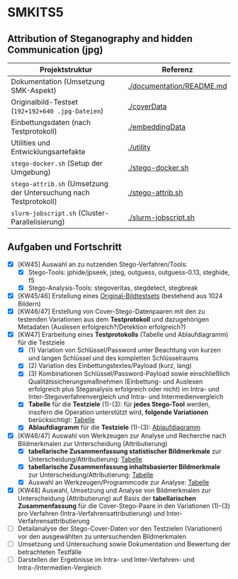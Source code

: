 # SMKITS5
## Attribution of Steganography and hidden Communication (jpg)
| Projektstruktur | Referenz |
| --- | --- |
| Dokumentation (Umsetzung SMK-Aspekt) | [./documentation/README.md](./documentation/README.md) |
| Originalbild-Testset (`192+192+640 .jpg-Dateien`) | [./coverData](./coverData) |
| Einbettungsdaten (nach Testprotokoll) | [./embeddingData](./embeddingData) |
| Utilities und Entwicklungsartefakte | [./utility](./utility) |
| `stego-docker.sh` (Setup der Umgebung) | [./stego-docker.sh](./stego-docker.sh) |
| `stego-attrib.sh` (Umsetzung der Untersuchung nach Testprotokoll) | [./stego-attrib.sh](./stego-attrib.sh) |
| `slurm-jobscript.sh` (Cluster-Parallelisierung) | [./slurm-jobscript.sh](./slurm-jobscript.sh) |
## Aufgaben und Fortschritt
- [X] [KW45] Auswahl an zu nutzenden Stego-Verfahren/Tools:
  - [X] Stego-Tools: jphide/jpseek, jsteg, outguess, outguess-0.13, steghide, f5
  - [X] Stego-Analysis-Tools: stegoveritas, stegdetect, stegbreak
- [X] [KW45/46] Erstellung eines [Original-Bildtestsets](./coverData) (bestehend aus 1024 Bildern)
- [X] [KW46/47] Erstellung von Cover-Stego-Datenpaaren mit den zu testenden Variationen aus dem **Testprotokoll** und dazugehörigen Metadaten (Auslesen erfolgreich?/Detektion erfolgreich?)
- [X] [KW47] Erarbeitung eines **Testprotokolls** (Tabelle und Ablaufdiagramm) für die Testziele
  - [X] (1) Variation von Schlüssel/Password unter Beachtung von kurzen und langen Schlüssel und des kompletten Schlüsselraums
  - [X] (2) Variation des Einbettungstextes/Payload (kurz, lang)
  - [X] (3) Kombinationen Schlüssel/Password-Payload sowie einschließlich Qualitätssicherungsmaßnehmen (Einbettung- und Auslesen erfolgreich plus Steganalysis erfolgreich oder nicht) im Intra- und Inter-Stegoverfahrenvergleich und Intra- und Intermedienvergleich 
  - [X] **Tabelle** für die **Testziele** (1)-(3): für **jedes Stego-Tool** werden, insofern die Operation unterstützt wird, **folgende Variationen** berücksichtigt: [Tabelle](./documentation/variations.md)
  - [X] **Ablaufdiagramm** für die **Testziele** (1)-(3): [Ablaufdiagramm](./documentation/flowchart.md)
- [X] [KW46/47] Auswahl von Werkzeugen zur Analyse und Recherche nach Bildmerkmalen zur Unterscheidung (Attributierung)
  - [X] **tabellarische Zusammenfassung statistischer Bildmerkmale** zur Unterscheidung/Attributierung: [Tabelle](./documentation/attributes.md)
  - [X] **tabellarische Zusammenfassung inhaltsbasierter Bildmerkmale** zur Unterscheidung/Attributierung: [Tabelle](./documentation/attributes.md)
  - [X] Auswahl an Werkzeugen/Programmcode zur Analyse: [Tabelle](./documentation/tools.md)
- [X] [KW48] Auswahl, Umsetzung und Analyse von Bildmerkmalen zur Unterscheidung (Attributierung) auf Basis der **tabellarischen Zusammenfassung** für die Cover-Stego-Paare in den Variationen (1)-(3) pro Verfahren (Intra-Verfahrensattributierung) und Inter-Verfahrensattributierung
- [ ] Detailanalyse der Stego-Cover-Daten vor den Testzielen (Variationen) vor den ausgewählten zu untersuchenden Bildmerkmalen
- [ ] Umsetzung und Untersuchung sowie Dokumentation und Bewertung der betrachteten Testfälle
- [ ] Darstellen der Ergebnisse im Intra- und Inter-Verfahren- und Intra-/Intermedien-Vergleich 

